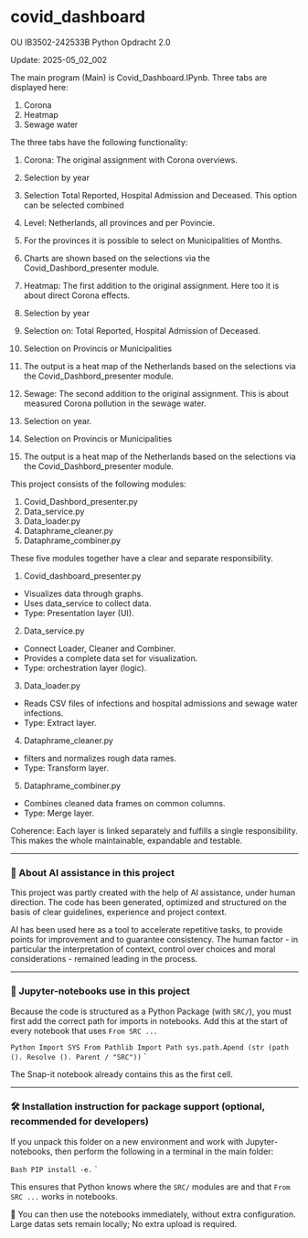 # covid_dashboard

OU IB3502-242533B Python Opdracht 2.0 

Update: 2025-05_02_002

The main program (Main) is Covid_Dashboard.IPynb. Three tabs are displayed here:
 1. Corona
 2. Heatmap
 3. Sewage water

The three tabs have the following functionality:

1. Corona:
The original assignment with Corona overviews.
 1. Selection by year
 2. Selection Total Reported, Hospital Admission and Deceased. This option can be selected combined
 3. Level: Netherlands, all provinces and per Povincie.
 4. For the provinces it is possible to select on Municipalities of Months.
 5. Charts are shown based on the selections via the Covid_Dashbord_presenter module.

2. Heatmap:
The first addition to the original assignment. Here too it is about direct Corona effects.
 1. Selection by year
 2. Selection on: Total Reported, Hospital Admission of Deceased.
 3. Selection on Provincis or Municipalities
 4. The output is a heat map of the Netherlands based on the selections via the Covid_Dashbord_presenter module.


3. Sewage:
The second addition to the original assignment. This is about measured Corona pollution in the sewage water.
 1. Selection on year.
 3. Selection on Provincis or Municipalities
 4. The output is a heat map of the Netherlands based on the selections via the Covid_Dashbord_presenter module.


This project consists of the following modules:

 1. Covid_Dashbord_presenter.py
 2. Data_service.py
 3. Data_loader.py
 4. Dataphrame_cleaner.py
 5. Dataphrame_combiner.py

These five modules together have a clear and separate responsibility.

1. Covid_dashboard_presenter.py
 - Visualizes data through graphs.
 - Uses data_service to collect data.
 - Type: Presentation layer (UI).

2. Data_service.py
 - Connect Loader, Cleaner and Combiner.
 - Provides a complete data set for visualization.
 - Type: orchestration layer (logic).

3. Data_loader.py
 - Reads CSV files of infections and hospital admissions and sewage water infections.
 - Type: Extract layer.

4. Dataphrame_cleaner.py
 - filters and normalizes rough data rames.
 - Type: Transform layer.

5. Dataphrame_combiner.py
 - Combines cleaned data frames on common columns.
 - Type: Merge layer.

Coherence:
Each layer is linked separately and fulfills a single responsibility. This makes the whole maintainable, expandable and testable.


---

### 🤖 About AI assistance in this project

This project was partly created with the help of AI assistance, under human direction.
The code has been generated, optimized and structured on the basis of clear guidelines, experience and project context.

AI has been used here as a tool to accelerate repetitive tasks, to provide points for improvement and to guarantee consistency.
The human factor - in particular the interpretation of context, control over choices and moral considerations - remained leading in the process.



---

### 🧪 Jupyter-notebooks use in this project

Because the code is structured as a Python Package (with `SRC/`), you must first add the correct path for imports in notebooks.
Add this at the start of every notebook that uses `From SRC ...`

`` Python
Import SYS
From Pathlib Import Path
sys.path.Apend (str (path (). Resolve (). Parent / "SRC"))
`` `

The Snap-it notebook already contains this as the first cell.


---

### 🛠 Installation instruction for package support (optional, recommended for developers)

If you unpack this folder on a new environment and work with Jupyter-notebooks, then perform the following in a terminal in the main folder:

`` Bash
PIP install -e.
`` `

This ensures that Python knows where the `SRC/` modules are and that `From SRC ...` works in notebooks.

📁 You can then use the notebooks immediately, without extra configuration. Large datas sets remain locally; No extra upload is required.
